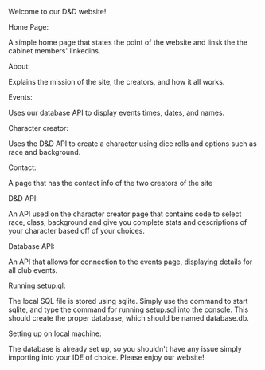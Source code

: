 Welcome to our D&D website!

Home Page:

A simple home page that states the point of the website and linsk the the cabinet members' linkedins.

About:

Explains the mission of the site, the creators, and how it all works.

Events:

Uses our database API to display events times, dates, and names.

Character creator:

Uses the D&D API to create a character using dice rolls and options such as race and background.

Contact:

A page that has the contact info of the two creators of the site

D&D API:

An API used on the character creator page that contains code to select race, class, background and give you complete stats and descriptions of your character based off of your choices.

Database API:

An API that allows for connection to the events page, displaying details for all club events.

Running setup.ql:

The local SQL file is stored using sqlite. Simply use the command to start sqlite, and type the command for running setup.sql into the console. This should create the proper database, which should be named database.db.

Setting up on local machine:

The database is already set up, so you shouldn't have any issue simply importing into your IDE of choice. Please enjoy our website!